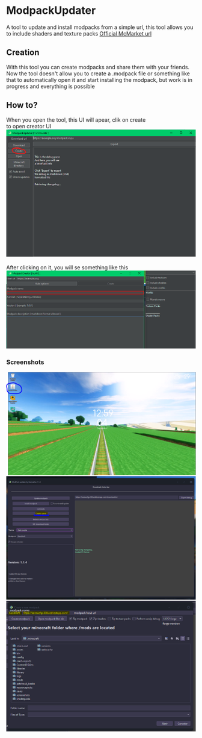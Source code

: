 # ModpackUpdater
A tool to update and install modpacks from a simple url, this tool allows you to include shaders and texture packs
[Official McMarket url](https://www.mc-market.org/resources/16787/)

## Creation
With this tool you can create modpacks and share them with your friends.
Now the tool doesn't allow you to create a .modpack file or something
like that to automatically open it and start installing the modpack,
but work is in progress and everything is possible

## How to?
When you open the tool, this UI will apear, clik on create<br>
to open creator UI<br>
![creator.png](https://raw.githubusercontent.com/KarmaConfigs/ModpackUpdater/master/imgs/create.png)<br>
<br>
After clicking on it, you will se something like this<br>
![creator_pane_1.png](https://raw.githubusercontent.com/KarmaConfigs/ModpackUpdater/master/imgs/creator_pane_1.png)

### Screenshots
![open-tool](https://raw.githubusercontent.com/KarmaConfigs/ModpackUpdater/master/imgs/OpenTool.png)
![creator-panel](https://raw.githubusercontent.com/KarmaConfigs/ModpackUpdater/master/imgs/CreatorPanel.png)
![create-modpack](https://raw.githubusercontent.com/KarmaConfigs/ModpackUpdater/master/imgs/CreateModpack.png)
